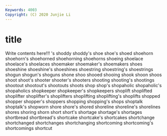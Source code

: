 ```yaml
---
Keywords: 4003
Copyright: (C) 2020 Junjie Li
---
```


# title

Write contents here!!!
's 
shoddy 
shoddy's 
shoe 
shoe's 
shoed
shoehorn 
shoehorn's 
shoehorned 
shoehorning 
shoehorns 
shoeing 
shoelace 
shoelace's 
shoelaces 
shoemaker
shoemaker's 
shoemakers 
shoes 
shoeshine 
shoeshine's 
shoeshines 
shoestring 
shoestring's 
shoestrings 
shogun
shogun's 
shoguns 
shone 
shoo 
shooed 
shooing 
shook 
shoon 
shoos 
shoot
shoot's 
shooter 
shooter's 
shooters 
shooting 
shooting's 
shootings 
shootout 
shootout's 
shootouts
shoots 
shop 
shop's 
shopaholic 
shopaholic's 
shopaholics 
shopkeeper 
shopkeeper's 
shopkeepers 
shoplift
shoplifted 
shoplifter 
shoplifter's 
shoplifters 
shoplifting 
shoplifting's 
shoplifts 
shopped 
shopper 
shopper's
shoppers 
shopping 
shopping's 
shops 
shoptalk 
shoptalk's 
shopworn 
shore 
shore's 
shored
shoreline 
shoreline's 
shorelines 
shores 
shoring 
shorn 
short 
short's 
shortage 
shortage's
shortages 
shortbread 
shortbread's 
shortcake 
shortcake's 
shortcakes 
shortchange 
shortchanged 
shortchanges 
shortchanging
shortcoming 
shortcoming's 
shortcomings 
shortcut 
